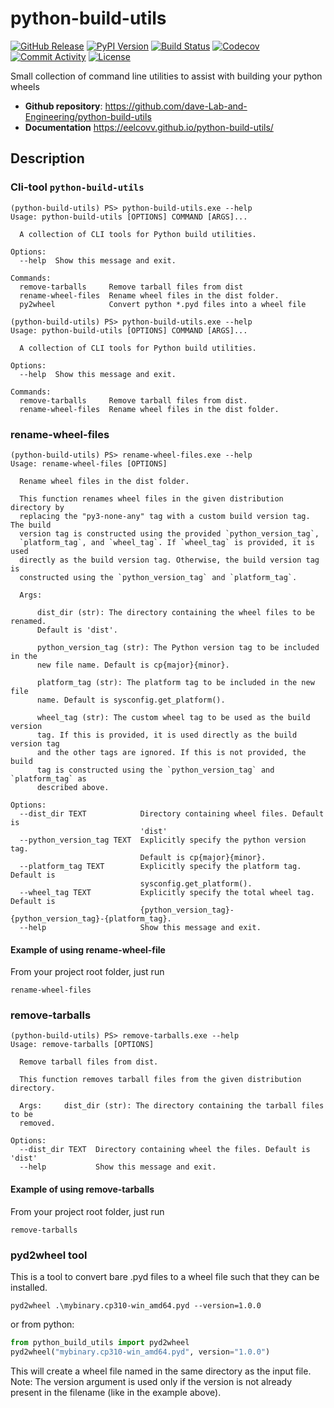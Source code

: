 # python-build-utils

[![GitHub Release](https://img.shields.io/github/v/release/eelcovv/python-build-utils)](https://github.com/eelcovv/python-build-utils/releases)
[![PyPI Version](https://img.shields.io/pypi/v/python-build-utils)](https://pypi.org/project/python-build-utils/)
[![Build Status](https://img.shields.io/github/actions/workflow/status/eelcovv/python-build-utils/main.yml?branch=main)](https://github.com/eelcovv/python-build-utils/actions/workflows/main.yml)
[![Codecov](https://codecov.io/gh/eelcovv/python-build-utils/branch/main/graph/badge.svg)](https://codecov.io/gh/eelcovv/python-build-utils)
[![Commit Activity](https://img.shields.io/github/commit-activity/m/eelcovv/python-build-utils)](https://github.com/dave-Lab-and-Engineering/python-build-utils/commit/main)
[![License](https://img.shields.io/github/license/eelcovv/python-build-utils)](https://github.com/dave-Lab-and-Engineering/python-build-utils/blob/main/LICENSE)

Small collection of command line utilities to assist with building your python wheels

- **Github repository**: <https://github.com/dave-Lab-and-Engineering/python-build-utils>
- **Documentation** <https://eelcovv.github.io/python-build-utils/>

## Description

### Cli-tool `python-build-utils`

```shell
(python-build-utils) PS> python-build-utils.exe --help
Usage: python-build-utils [OPTIONS] COMMAND [ARGS]...

  A collection of CLI tools for Python build utilities.

Options:
  --help  Show this message and exit.

Commands:
  remove-tarballs     Remove tarball files from dist
  rename-wheel-files  Rename wheel files in the dist folder.
  py2wheel            Convert python *.pyd files into a wheel file

(python-build-utils) PS> python-build-utils.exe --help
Usage: python-build-utils [OPTIONS] COMMAND [ARGS]...

  A collection of CLI tools for Python build utilities.

Options:
  --help  Show this message and exit.

Commands:
  remove-tarballs     Remove tarball files from dist.
  rename-wheel-files  Rename wheel files in the dist folder.
```

### rename-wheel-files

```shell
(python-build-utils) PS> rename-wheel-files.exe --help
Usage: rename-wheel-files [OPTIONS]

  Rename wheel files in the dist folder.

  This function renames wheel files in the given distribution directory by
  replacing the "py3-none-any" tag with a custom build version tag. The build
  version tag is constructed using the provided `python_version_tag`,
  `platform_tag`, and `wheel_tag`. If `wheel_tag` is provided, it is used
  directly as the build version tag. Otherwise, the build version tag is
  constructed using the `python_version_tag` and `platform_tag`.

  Args:

      dist_dir (str): The directory containing the wheel files to be renamed.
      Default is 'dist'.

      python_version_tag (str): The Python version tag to be included in the
      new file name. Default is cp{major}{minor}.

      platform_tag (str): The platform tag to be included in the new file
      name. Default is sysconfig.get_platform().

      wheel_tag (str): The custom wheel tag to be used as the build version
      tag. If this is provided, it is used directly as the build version tag
      and the other tags are ignored. If this is not provided, the build
      tag is constructed using the `python_version_tag` and `platform_tag` as
      described above.

Options:
  --dist_dir TEXT            Directory containing wheel files. Default is
                             'dist'
  --python_version_tag TEXT  Explicitly specify the python version tag.
                             Default is cp{major}{minor}.
  --platform_tag TEXT        Explicitly specify the platform tag. Default is
                             sysconfig.get_platform().
  --wheel_tag TEXT           Explicitly specify the total wheel tag. Default is
                             {python_version_tag}-{python_version_tag}-{platform_tag}.
  --help                     Show this message and exit.
```

#### Example of using rename-wheel-file

From your project root folder, just run

```shell
rename-wheel-files
```

### remove-tarballs

```shell
(python-build-utils) PS> remove-tarballs.exe --help
Usage: remove-tarballs [OPTIONS]

  Remove tarball files from dist.

  This function removes tarball files from the given distribution directory.

  Args:     dist_dir (str): The directory containing the tarball files to be
  removed.

Options:
  --dist_dir TEXT  Directory containing wheel the files. Default is 'dist'
  --help           Show this message and exit.
```

#### Example of using remove-tarballs

From your project root folder, just run

```shell
remove-tarballs
```

### pyd2wheel tool

This is a tool to convert bare .pyd files to a wheel file such that they can be installed.

```shell
pyd2wheel .\mybinary.cp310-win_amd64.pyd --version=1.0.0
```

or from python:

```python
from python_build_utils import pyd2wheel
pyd2wheel("mybinary.cp310-win_amd64.pyd", version="1.0.0")
```

This will create a wheel file named in the same directory as the input file.
Note: The version argument is used only if the version is not already present in the filename (like in the example above).
